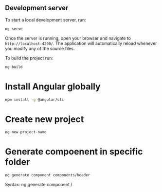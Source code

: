 ## Development server

To start a local development server, run:

```bash
ng serve
```

Once the server is running, open your browser and navigate to `http://localhost:4200/`. The application will automatically reload whenever you modify any of the source files.

To build the project run:

```bash
ng build
```

# Install Angular globally

```bash
npm install -g @angular/cli
```

# Create new project

```bash
ng new project-name
```

# Generate compoenent in specific folder

```bash
ng generate component components/header
```

Syntax: ng generate component <path>/<component-name> 

